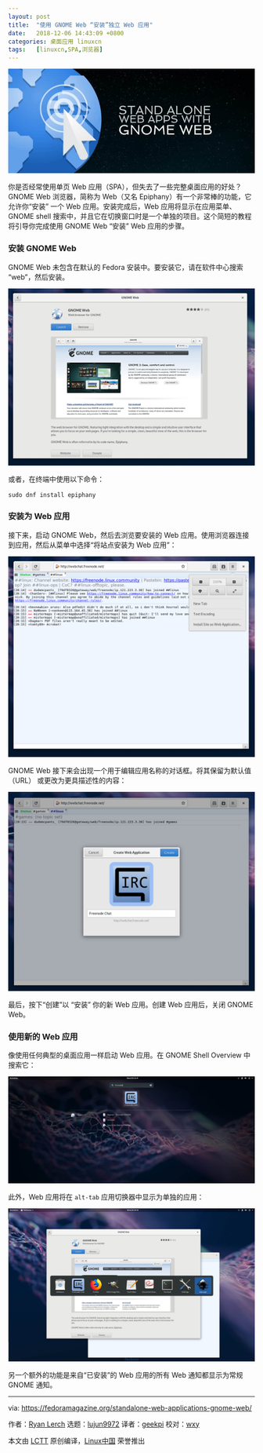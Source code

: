 ```yaml
---
layout: post
title:	"使用 GNOME Web “安装”独立 Web 应用"
date:	2018-12-06 14:43:09 +0800 
categories:	桌面应用 linuxcn 
tags:	[linuxcn,SPA,浏览器]
---
```



![](/Asserts/Images/album/201812/06/144313ruvekekh3fv6lku3.jpg)


你是否经常使用单页 Web 应用（SPA），但失去了一些完整桌面应用的好处？ GNOME Web 浏览器，简称为 Web（又名 Epiphany）有一个非常棒的功能，它允许你“安装” 一个 Web 应用。安装完成后，Web 应用将显示在应用菜单、GNOME shell 搜索中，并且它在切换窗口时是一个单独的项目。这个简短的教程将引导你完成使用 GNOME Web “安装” Web 应用的步骤。


### 安装 GNOME Web


GNOME Web 未包含在默认的 Fedora 安装中。要安装它，请在软件中心搜索 “web”，然后安装。


![](/Asserts/Images/album/201812/06/144315pgdorhudijaagijg.png)


或者，在终端中使用以下命令：



```
sudo dnf install epiphany
```

### 安装为 Web 应用


接下来，启动 GNOME Web，然后去浏览要安装的 Web 应用。使用浏览器连接到应用，然后从菜单中选择“将站点安装为 Web 应用”：


![](/Asserts/Images/album/201812/06/144316a20evkveax6tyyto.png)


GNOME Web 接下来会出现一个用于编辑应用名称的对话框。将其保留为默认值 （URL） 或更改为更具描述性的内容：


![](/Asserts/Images/album/201812/06/144317dxw00zkz866dldkr.png)


最后，按下“创建”以 “安装” 你的新 Web 应用。创建 Web 应用后，关闭 GNOME Web。


### 使用新的 Web 应用


像使用任何典型的桌面应用一样启动 Web 应用。在 GNOME Shell Overview 中搜索它：


![](/Asserts/Images/album/201812/06/144318pfjmkaa09sh5ssas.jpg)


此外，Web 应用将在 `alt-tab` 应用切换器中显示为单独的应用：


![](/Asserts/Images/album/201812/06/144321vhm050i38ghitzfk.jpg)


另一个额外的功能是来自“已安装”的 Web 应用的所有 Web 通知都显示为常规 GNOME 通知。




---


via: <https://fedoramagazine.org/standalone-web-applications-gnome-web/>


作者：[Ryan Lerch](https://fedoramagazine.org/introducing-flatpak/) 选题：[lujun9972](https://github.com/lujun9972) 译者：[geekpi](https://github.com/geekpi) 校对：[wxy](https://github.com/wxy)


本文由 [LCTT](https://github.com/LCTT/TranslateProject) 原创编译，[Linux中国](https://linux.cn/) 荣誉推出
